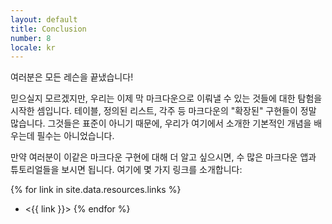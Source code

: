```yaml
---
layout: default
title: Conclusion
number: 8
locale: kr
---
```

여러분은 모든 레슨을 끝냈습니다!

믿으실지 모르겠지만, 우리는 이제 막 마크다운으로 이뤄낼 수 있는 것들에 대한 탐험을 시작한 셈입니다.
테이블, 정의된 리스트, 각주 등 마크다운의 "확장된" 구현들이 정말 많습니다.
그것들은 표준이 아니기 때문에, 우리가 여기에서 소개한 기본적인 개념을 배우는데 필수는 아니었습니다.

만약 여러분이 이같은 마크다운 구현에 대해 더 알고 싶으시면, 
수 많은 마크다운 앱과 튜토리얼들을 보시면 됩니다. 여기에 몇 가지 링크를 소개합니다:

{% for link in site.data.resources.links %}
* <{{ link }}>
{% endfor %}
